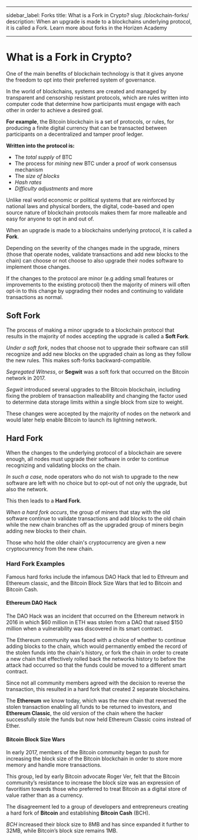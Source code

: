 ﻿---

sidebar_label: Forks
title: What is a Fork in Crypto?
slug: /blockchain-forks/
description: When an upgrade is made to a blockchains underlying protocol, it is called a Fork. Learn more about forks in the Horizen Academy

---

# What is a Fork in Crypto?

One of the main benefits of blockchain technology is that it gives anyone the freedom to opt into their preferred system of governance.

In the world of blockchains, systems are created and managed by transparent and censorship resistant protocols, which are rules written into computer code that determine how participants must engage with each other in order to achieve a desired goal.

**For example**, the Bitcoin blockchain is a set of protocols, or rules, for producing a finite digital currency that can be transacted between participants on a decentralized and tamper proof ledger.

**Written into the protocol is:**

- The _total supply_ of BTC
- The process for _mining_ new BTC under a proof of work consensus mechanism
- The _size of blocks_
- _Hash rates_
- *Difficulty adjustments* and more

Unlike real world economic or political systems that are reinforced by national laws and physical borders, the digital, code-based and open source nature of blockchain protocols makes them far more malleable and easy for anyone to opt in and out of.

When an upgrade is made to a blockchains underlying protocol, it is called a **Fork**.

Depending on the severity of the changes made in the upgrade, miners (those that operate nodes, validate transactions and add new blocks to the chain) can choose or not choose to also upgrade their nodes software to implement those changes.

If the changes to the protocol are minor (e.g adding small features or improvements to the existing protocol) then the majority of miners will often opt-in to this change by upgrading their nodes and continuing to validate transactions as normal.

## Soft Fork

The process of making a minor upgrade to a blockchain protocol that results in the majority of nodes accepting the upgrade is called a **Soft Fork**.

_Under a soft fork_, nodes that choose not to upgrade their software can still recognize and add new blocks on the upgraded chain as long as they follow the new rules. This makes soft-forks backward-compatible.

_Segregated Witness_, or **Segwit** was a soft fork that occurred on the Bitcoin network in 2017.

_Segwit_ introduced several upgrades to the Bitcoin blockchain, including fixing the problem of transaction malleability and changing the factor used to determine data storage limits within a single block from size to weight.

These changes were accepted by the majority of nodes on the network and would later help enable Bitcoin to launch its lightning network.

## Hard Fork

When the changes to the underlying protocol of a blockchain are severe enough, all nodes must upgrade their software in order to continue recognizing and validating blocks on the chain.

_In such a case,_ node operators who do not wish to upgrade to the new software are left with no choice but to opt-out of not only the upgrade, but also the network.

This then leads to a **Hard Fork**.

_When a hard fork occurs_, the group of miners that stay with the old software continue to validate transactions and add blocks to the old chain while the new chain branches off as the upgraded group of miners begin adding new blocks to their chain.

Those who hold the older chain's cryptocurrency are given a new cryptocurrency from the new chain.

### Hard Fork Examples

Famous hard forks include the infamous DAO Hack that led to Ethreum and Ethereum classic, and the Bitcoin Block Size Wars that led to Bitcoin and Bitcoin Cash.

#### Ethereum DAO Hack

The DAO Hack was an incident that occurred on the Ethereum network in 2016 in which $60 million in ETH was stolen from a DAO that raised $150 million when a vulnerability was discovered in its smart contract.

The Ethereum community was faced with a choice of whether to continue adding blocks to the chain, which would permanently embed the record of the stolen funds into the chain's history, or fork the chain in order to create a new chain that effectively rolled back the networks history to before the attack had occurred so that the funds could be moved to a different smart contract.

Since not all community members agreed with the decision to reverse the transaction, this resulted in a hard fork that created 2 separate blockchains.

The **Ethereum** we know today, which was the new chain that reversed the stolen transaction enabling all funds to be returned to investors, and **Ethereum Classic**, the old version of the chain where the hacker successfully stole the funds but now held Ethereum Classic coins instead of Ether.

#### Bitcoin Block Size Wars

In early 2017, members of the Bitcoin community began to push for increasing the block size of the Bitcoin blockchain in order to store more memory and handle more transactions.

This group, led by early Bitcoin advocate Roger Ver, felt that the Bitcoin community’s resistance to increase the block size was an expression of favoritism towards those who preferred to treat Bitcoin as a digital store of value rather than as a currency.

The disagreement led to a group of developers and entrepreneurs creating a hard fork of **Bitcoin** and establishing **Bitcoin Cash** (BCH).

_BCH_ increased their block size to 8MB and has since expanded it further to 32MB, while Bitcoin’s block size remains 1MB.
